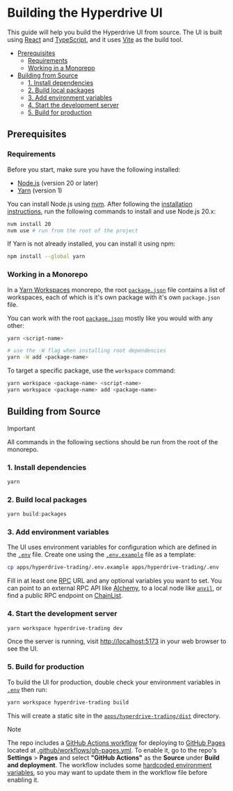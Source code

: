 # Building the Hyperdrive UI

This guide will help you build the Hyperdrive UI from source. The UI is built
using [React](https://react.dev) and
[TypeScript](https://www.typescriptlang.org/), and it uses
[Vite](https://vite.dev/) as the build tool.

- [Prerequisites](#prerequisites)
  - [Requirements](#requirements)
  - [Working in a Monorepo](#working-in-a-monorepo)
- [Building from Source](#building-from-source)
  - [1. Install dependencies](#1-install-dependencies)
  - [2. Build local packages](#2-build-local-packages)
  - [3. Add environment variables](#3-add-environment-variables)
  - [4. Start the development server](#4-start-the-development-server)
  - [5. Build for production](#5-build-for-production)


## Prerequisites

### Requirements

Before you start, make sure you have the following installed:

- [Node.js](https://nodejs.org) (version 20 or later)
- [Yarn](https://yarnpkg.com) (version 1)

You can install Node.js using [nvm](https://github.com/nvm-sh/nvm). After
following the [installation
instructions](https://github.com/nvm-sh/nvm#installing-and-updating), run the
following commands to install and use Node.js 20.x:

```sh
nvm install 20
nvm use # run from the root of the project
```

If Yarn is not already installed, you can install it using npm:

```sh
npm install --global yarn
```

### Working in a Monorepo

In a [Yarn Workspaces](https://classic.yarnpkg.com/en/docs/workspaces) monorepo,
the root [`package.json`](./package.json#L7) file contains a list of workspaces,
each of which is it's own package with it's own `package.json` file.

You can work with the root [`package.json`](./package.json) mostly like you
would with any other:

```sh
yarn <script-name>

# use the -W flag when installing root dependencies
yarn -W add <package-name>
```

To target a specific package, use the `workspace` command:

```sh
yarn workspace <package-name> <script-name>
yarn workspace <package-name> add <package-name>
```

## Building from Source

> [!IMPORTANT]
>
> All commands in the following sections should be run from the root of the
> monorepo.

### 1. Install dependencies

```sh
yarn
```

### 2. Build local packages

```ts
yarn build:packages
```

### 3. Add environment variables

The UI uses environment variables for configuration which are defined in the
[`.env`](./apps/hyperdrive-trading/.env) file. Create one using the
[`.env.example`](./apps/hyperdrive-trading/.env.example) file as a template:

```sh
cp apps/hyperdrive-trading/.env.example apps/hyperdrive-trading/.env
```

Fill in at least one
[RPC](https://ethereum.org/en/developers/docs/apis/json-rpc/) URL and any
optional variables you want to set. You can point to an external RPC API like
[Alchemy](https://www.alchemy.com), to a local node like
[`anvil`](https://getfoundry.sh/anvil/overview), or find a public RPC endpoint
on [ChainList](https://chainlist.org).

### 4. Start the development server

```sh
yarn workspace hyperdrive-trading dev
```

Once the server is running, visit [http://localhost:5173](http://localhost:5173)
in your web browser to see the UI.

### 5. Build for production

To build the UI for production, double check your environment variables in
[`.env`](./apps/hyperdrive-trading/.env) then run:

```sh
yarn workspace hyperdrive-trading build
```

This will create a static site in the
[`apps/hyperdrive-trading/dist`](./apps/hyperdrive-trading/dist) directory.

> [!NOTE]
>
> The repo includes a [GitHub Actions
> workflow](https://docs.github.com/en/actions) for deploying to [GitHub
> Pages](https://pages.github.com/) located at
> [.github/workflows/gh-pages.yml](.github/workflows/gh-pages.yml). To enable
> it, go to the repo's **Settings** > **Pages** and select **"GitHub Actions"**
> as the **Source** under **Build and deployment**. The workflow includes some
> [hardcoded environment variables](.github/workflows/gh-pages.yml#L41), so you
> may want to update them in the workflow file before enabling it.